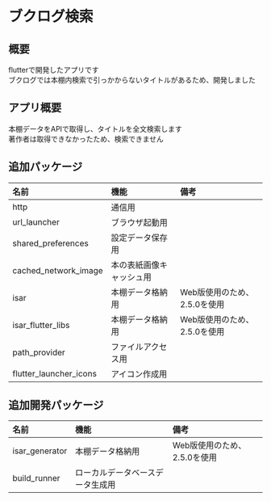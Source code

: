 # ブクログ検索

## 概要

flutterで開発したアプリです  
ブクログでは本棚内検索で引っかからないタイトルがあるため、開発しました  

## アプリ概要

本棚データをAPIで取得し、タイトルを全文検索します  
著作者は取得できなかったため、検索できません  

## 追加パッケージ

|名前|機能|備考|
|:-|:-|:-|
|http|通信用||
|url_launcher|ブラウザ起動用||
|shared_preferences|設定データ保存用||
|cached_network_image|本の表紙画像キャッシュ用||
|isar|本棚データ格納用|Web版使用のため、2.5.0を使用|
|isar_flutter_libs|本棚データ格納用|Web版使用のため、2.5.0を使用|
|path_provider|ファイルアクセス用||
|flutter_launcher_icons|アイコン作成用||

## 追加開発パッケージ

|名前|機能|備考|
|:-|:-|:-|
|isar_generator|本棚データ格納用|Web版使用のため、2.5.0を使用|
|build_runner|ローカルデータベースデータ生成用||
